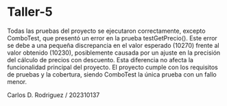 # Taller-5


Todas las pruebas del proyecto se ejecutaron correctamente, excepto ComboTest, que presentó un error en la prueba testGetPrecio(). Este error se debe a una pequeña discrepancia en el valor esperado (10270) frente al valor obtenido (10230), posiblemente causada por un ajuste en la precisión del cálculo de precios con descuento. Esta diferencia no afecta la funcionalidad principal del proyecto. El proyecto cumple con los requisitos de pruebas y la cobertura, siendo ComboTest la única prueba con un fallo menor.

Carlos D. Rodriguez / 202310137
